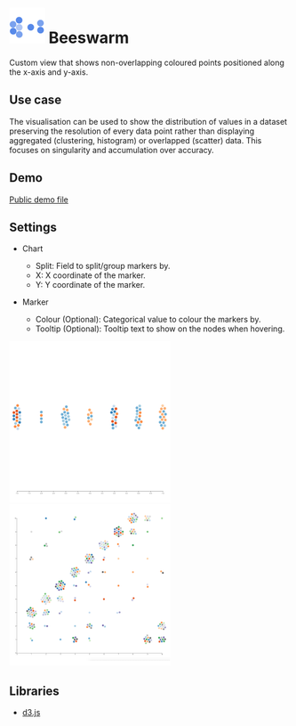 # ![](icon.svg) Beeswarm

Custom view that shows non-overlapping coloured points positioned along the x-axis and y-axis.

## Use case

The visualisation can be used to show the distribution of values in a dataset preserving the resolution of every data point rather than displaying aggregated (clustering, histogram) or overlapped (scatter) data.
This focuses on singularity and accumulation over accuracy.

## Demo
[Public demo file](https://omniscope.me/Demos/Custom+Views/Github/beeswarm.iox/er/Report)

## Settings

 - Chart
    - Split: Field to split/group markers by.
    - X: X coordinate of the marker.
    - Y: Y coordinate of the marker.

 - Marker
    - Colour (Optional): Categorical value to colour the markers by.
    - Tooltip (Optional): Tooltip text to show on the nodes when hovering.

![screenshot](thumbnail.png)
![screenshot](thumbnail2.png)

## Libraries
 - [d3.js](https://d3js.org/)
